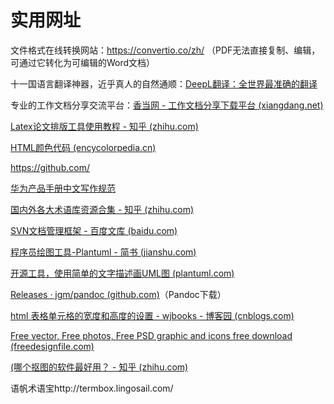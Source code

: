 # 实用网址

文件格式在线转换网站：https://convertio.co/zh/  （PDF无法直接复制、编辑，可通过它转化为可编辑的Word文档）

十一国语言翻译神器，近乎真人的自然通顺：[DeepL翻译：全世界最准确的翻译](https://www.deepl.com/zh/translator)

专业的工作文档分享交流平台：[香当网 - 工作文档分享下载平台 (xiangdang.net)](https://xiangdang.net/)

[Latex论文排版工具使用教程 - 知乎 (zhihu.com)](https://zhuanlan.zhihu.com/p/64471104)

[HTML颜色代码 (encycolorpedia.cn)](https://encycolorpedia.cn/html)

https://github.com/

[华为产品手册中文写作规范](https://wenku.baidu.com/view/23cc1a6527d3240c8447efbf.html)

[国内外各大术语库资源合集 - 知乎 (zhihu.com)](https://zhuanlan.zhihu.com/p/259280231)

[SVN文档管理框架 - 百度文库 (baidu.com)](https://wenku.baidu.com/view/4223573d9b89680202d82591.html#)

[程序员绘图工具-Plantuml - 简书 (jianshu.com)](https://www.jianshu.com/p/30f6a9c06083)

[开源工具，使用简单的文字描述画UML图 (plantuml.com)](https://plantuml.com/zh/)

[Releases · jgm/pandoc (github.com)](https://github.com/jgm/pandoc/releases)（Pandoc下载）

[html 表格单元格的宽度和高度的设置 - wjbooks - 博客园 (cnblogs.com)](https://www.cnblogs.com/whwywzhj/p/6092178.html)

[Free vector, Free photos, Free PSD graphic and icons free download (freedesignfile.com)](https://freedesignfile.com/)

[(哪个抠图的软件最好用？ - 知乎 (zhihu.com)](https://www.zhihu.com/question/269657695)

语帆术语宝http://termbox.lingosail.com/

